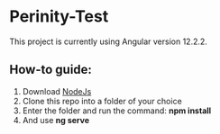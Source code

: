 # Perinity-Test

This project is currently using Angular version 12.2.2.

## How-to guide:

1. Download [NodeJs](https://nodejs.org/en/download/)
2. Clone this repo into a folder of your choice
3. Enter the folder and run the command: **npm install**
4. And use **ng serve** 


